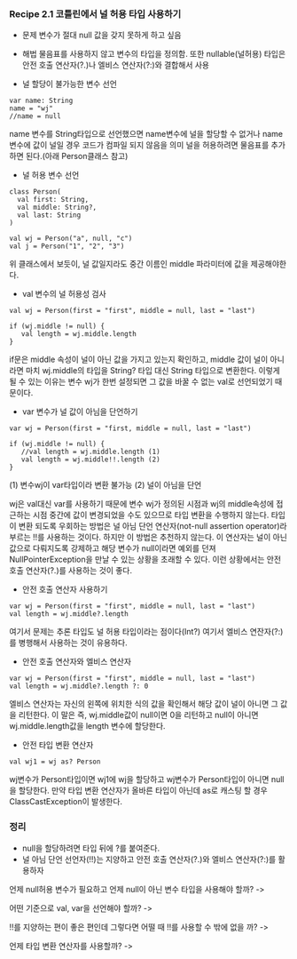 ### Recipe 2.1 코틀린에서 널 허용 타입 사용하기


* 문제
변수가 절대 null 값을 갖지 못하게 하고 싶음

* 해법
물음표를 사용하지 않고 변수의 타입을 정의함. 또한 nullable(널허용) 타입은 안전 호출 연산자(?.)나 엘비스 연산자(?:)와 결합해서 사용


- 널 할당이 불가능한 변수 선언
```(kotlin)
var name: String
name = "wj"   
//name = null
```
name 변수를 String타입으로 선언했으면 name변수에 널을 할당할 수 없거나 name변수에 값이 널일 경우 코드가 컴파일 되지 않음을 의미
널을 허용하려면 물음표를 추가 하면 된다.(아래 Person클래스 참고)

- 널 허용 변수 선언
```(kotlin)
class Person(
  val first: String,
  val middle: String?,
  val last: String
)

val wj = Person("a", null, "c")
val j = Person("1", "2", "3")
```
위 클래스에서 보듯이, 널 값일지라도 중간 이름인 middle 파라미터에 값을 제공해야한다.

- val 변수의 널 허용성 검사
```(kotlin)
val wj = Person(first = "first", middle = null, last = "last")

if (wj.middle != null) {
   val length = wj.middle.length 
}
```
if문은 middle 속성이 널이 아닌 값을 가지고 있는지 확인하고, middle 값이 널이 아니라면 마치 wj.middle의 타입을 String? 타입 대신 String 타입으로 변환한다.
이렇게 될 수 있는 이유는 변수 wj가 한번 설정되면 그 값을 바꿀 수 없는 val로 선언되었기 때문이다. 

- var 변수가 널 값이 아님을 단언하기
```(kotlin)
var wj = Person(first = "first, middle = null, last = "last")

if (wj.middle != null) {
   //val length = wj.middle.length (1)
   val length = wj.middle!!.length (2)
}   
```
(1) 변수wj이 var타입이라 변환 불가능
(2) 널이 아님을 단언

wj은 val대신 var를 사용하기 때문에 변수 wj가 정의된 시점과 wj의 middle속성에 접근하는 시점 중간에 값이 변경되었을 수도 있으므로 타입 변환을 수행하지 않는다.
타입이 변환 되도록 우회하는 방법은 널 아님 단언 연산자(not-null assertion operator)라 부르는 !!를 사용하는 것이다. 하지만 이 방법은 추천하지 않는다.
이 연산자는 널이 아닌 값으로 다뤄지도록 강제하고 해당 변수가 null이라면 예외를 던져 NullPointerException을 만날 수 있는 상황을 초래할 수 있다.
이런 상황에서는 안전 호출 연산자(?.)를 사용하는 것이 좋다.

- 안전 호출 연산자 사용하기
```(kotlin)
var wj = Person(first = "first", middle = null, last = "last")
val length = wj.middle?.length 
```
여기서 문제는 추론 타입도 널 허용 타입이라는 점이다(Int?)
여기서 엘비스 연잔자(?:)를 병행해서 사용하는 것이 유용하다.

- 안전 호출 연산자와 엘비스 연산자
```(kotlin)
var wj = Person(first = "first", middle = null, last = "last")
val length = wj.middle?.length ?: 0
```
엘비스 연산자는 자신의 왼쪽에 위치한 식의 값을 확인해서 해당 값이 널이 아니면 그 값을 리턴한다.
이 말은 즉, wj.middle값이 null이면 0을 리턴하고 null이 아니면 wj.middle.length값을 length 변수에 할당한다.

- 안전 타입 변환 연산자
```(kotlin)
val wj1 = wj as? Person
```
wj변수가 Person타입이면 wj1에 wj을 할당하고 wj변수가 Person타입이 아니면 null을 할당한다.
만약 타입 변환 연산자가 올바른 타입이 아닌데 as로 캐스팅 할 경우 ClassCastException이 발생한다.


### 정리
* null을 할당하려면 타입 뒤에 ?를 붙여준다.
* 널 아님 단언 선언자(!!)는 지양하고 안전 호출 연산자(?.)와 엘비스 연산자(?:)를 활용하자


언제 null허용 변수가 필요하고 언제 null이 아닌 변수 타입을 사용해야 할까?
-> 

어떤 기준으로 val, var을 선언해야 할까?
-> 

!!를 지양하는 편이 좋은 편인데 그렇다면 어떨 때 !!를 사용할 수 밖에 없을 까?
-> 

언제 타입 변환 연산자를 사용할까?
-> 






















